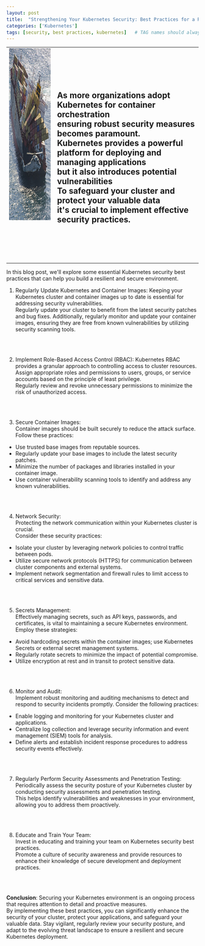 ```yaml
---
layout: post
title:  "Strengthening Your Kubernetes Security: Best Practices for a Resilient Environment"
categories: ['Kubernetes']
tags: [security, best practices, kubernetes]   # TAG names should always be lowercase
---
```


<table style="width: 100%;">
  <tr>
    <td style="vertical-align: top;">
      <img src="images/2023-06-25-container-ship.jpeg" alt="Image" style="width: 350px; height: 450px">
    </td>
    <td style="vertical-align: top; padding-left: 10px;">
      <p><br><br> <br><br> <h2>As more organizations adopt Kubernetes for container orchestration <br> ensuring robust security measures becomes paramount.<br>  
Kubernetes provides a powerful platform for deploying and managing applications <br> <b>but it also introduces potential vulnerabilities</b><br>  
To safeguard your cluster and protect your valuable data <br> it's crucial to implement effective security practices.<h2><br><br>  
    </td>
  </tr>
</table>


In this blog post, we'll explore some essential Kubernetes security best practices that can help you build a resilient and secure environment.</p>



1. Regularly Update Kubernetes and Container Images:
Keeping your Kubernetes cluster and container images up to date is essential for addressing security vulnerabilities.  
Regularly update your cluster to benefit from the latest security patches and bug fixes. Additionally, regularly monitor and update your container images, ensuring they are free from known vulnerabilities by utilizing security scanning tools. 
<br>
<br>

2. Implement Role-Based Access Control (RBAC):
Kubernetes RBAC provides a granular approach to controlling access to cluster resources.  
Assign appropriate roles and permissions to users, groups, or service accounts based on the principle of least privilege.  
Regularly review and revoke unnecessary permissions to minimize the risk of unauthorized access. 
<br>
<br>

3. Secure Container Images:  
Container images should be built securely to reduce the attack surface. Follow these practices:  
- Use trusted base images from reputable sources.
- Regularly update your base images to include the latest security patches.
- Minimize the number of packages and libraries installed in your container image.
- Use container vulnerability scanning tools to identify and address any known vulnerabilities.
<br>
<br>

4. Network Security:  
Protecting the network communication within your Kubernetes cluster is crucial.  
Consider these security practices:  
- Isolate your cluster by leveraging network policies to control traffic between pods.
- Utilize secure network protocols (HTTPS) for communication between cluster components and external systems.
- Implement network segmentation and firewall rules to limit access to critical services and sensitive data.
<br>
<br>

5. Secrets Management:  
Effectively managing secrets, such as API keys, passwords, and certificates, is vital to maintaining a secure Kubernetes environment.  
Employ these strategies:  
- Avoid hardcoding secrets within the container images; use Kubernetes Secrets or external secret management systems.
- Regularly rotate secrets to minimize the impact of potential compromise.
- Utilize encryption at rest and in transit to protect sensitive data.
<br>
<br>

6. Monitor and Audit:  
Implement robust monitoring and auditing mechanisms to detect and respond to security incidents promptly. Consider the following practices:  
- Enable logging and monitoring for your Kubernetes cluster and applications.
- Centralize log collection and leverage security information and event management (SIEM) tools for analysis.
- Define alerts and establish incident response procedures to address security events effectively.
<br>
<br>

7. Regularly Perform Security Assessments and Penetration Testing:  
Periodically assess the security posture of your Kubernetes cluster by conducting security assessments and penetration testing.  
This helps identify vulnerabilities and weaknesses in your environment, allowing you to address them proactively.
<br>
<br>

8. Educate and Train Your Team:  
Invest in educating and training your team on Kubernetes security best practices.  
Promote a culture of security awareness and provide resources to enhance their knowledge of secure development and deployment practices.
<br>
<br>

**Conclusion**:
Securing your Kubernetes environment is an ongoing process that requires attention to detail and proactive measures.  
By implementing these best practices, you can significantly enhance the security of your cluster, protect your applications, and safeguard your valuable data.  Stay vigilant, regularly review your security posture, and adapt to the evolving threat landscape to ensure a resilient and secure Kubernetes deployment.